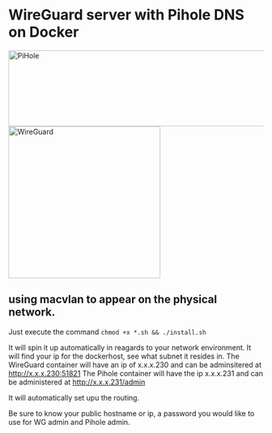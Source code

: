 # WireGuard server with Pihole DNS on Docker 
<img src="https://github.com/coc0nut/WireGuard-and-Pihole-on-Docker/assets/9300178/2aa47e18-eb79-450f-9f3e-5b57572bf911" alt="PiHole" width="700" height="150"/>

<img src="https://github.com/coc0nut/WireGuard-and-Pihole-on-Docker/assets/9300178/69e83f44-d7be-4feb-b88c-5b9237126d2c" alt="WireGuard" width="300" height="300"/>



using macvlan to appear on the physical network.
---

Just execute the command `chmod +x *.sh && ./install.sh`

It will spin it up automatically in reagards to your network environment.
It will find your ip for the dockerhost, see what subnet it resides in.
The WireGuard container will have an ip of x.x.x.230 and can be adminsitered at http://x.x.x.230:51821
The Pihole container will have the ip x.x.x.231 and can be administered at http://x.x.x.231/admin

It will automatically set upu the routing.

Be sure to know your public hostname or ip, a password you would like to use for WG admin and Pihole admin.
